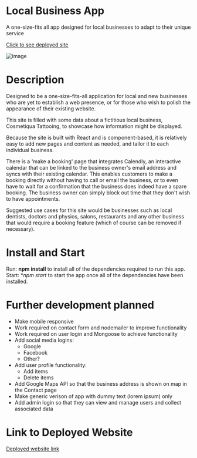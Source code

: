 # Local Business App

A one-size-fits all app designed for local businesses to adapt to their unique service

[Click to see deployed site](https://mysterious-citadel-51975.herokuapp.com/)

![image](https://user-images.githubusercontent.com/60428536/88887798-780d3600-d280-11ea-9dd0-e29f0b2e7532.png)

# Description

Designed to be a one-size-fits-all application for local and new businesses who are yet to establish a web presence, or for those who wish to polish the appearance of their existing website.

This site is filled with some data about a fictitious local business, Cosmetiqua Tattooing, to showcase how information might be displayed.

Because the site is built with React and is component-based, it is relatively easy to add new pages and content as needed, and tailor it to each individual business.

There is a 'make a booking' page that integrates Calendly, an interactive calendar that can be linked to the business owner's email address and syncs with their existing calendar. This enables customers to make a booking directly without having to call or email the business, or to even have to wait for a confirmation that the business does indeed have a spare booking. The business owner can simply block out time that they don't wish to have appointments.

Suggested use cases for this site would be businesses such as local dentists, doctors and physios, salons, restaurants and any other business that would require a booking feature (which of course can be removed if necessary).

# Install and Start

Run:
**npm install**
to install all of the dependencies required to run this app.
Start: \*_npm start_
to start the app once all of the dependencies have been installed.

# Further development planned

- Make mobile responsive
- Work required on contact form and nodemailer to improve functionality
- Work required on user login and Mongoose to achieve functionality
- Add social media logins:
  - Google
  - Facebook
  - Other?
- Add user profile functionality:
  - Add items
  - Delete items
- Add Google Maps API so that the business address is shown on map in the Contact page
- Make generic verison of app with dummy text (lorem ipsum) only
- Add admin login so that they can view and manage users and collect associated data

# Link to Deployed Website

[Deployed website link](https://mysterious-citadel-51975.herokuapp.com/)
